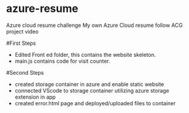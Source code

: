 # azure-resume
Azure cloud resume challenge
My own Azure Cloud resume follow ACG project video

#First Steps

- Edited Front ed folder, this contains the website skeleton.
- main.js contains code for visit counter.

#Second Steps

- created storage container in azure and enable static website
- connected VScode to storage container utilizing azure storage extension in app
- created error.html page and deployed/uploaded files to container
